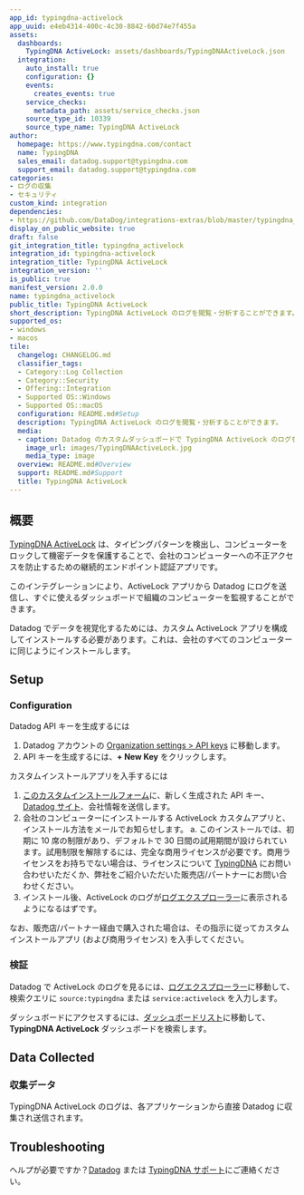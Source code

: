 ```yaml
---
app_id: typingdna-activelock
app_uuid: e4eb4314-400c-4c30-8842-60d74e7f455a
assets:
  dashboards:
    TypingDNA ActiveLock: assets/dashboards/TypingDNAActiveLock.json
  integration:
    auto_install: true
    configuration: {}
    events:
      creates_events: true
    service_checks:
      metadata_path: assets/service_checks.json
    source_type_id: 10339
    source_type_name: TypingDNA ActiveLock
author:
  homepage: https://www.typingdna.com/contact
  name: TypingDNA
  sales_email: datadog.support@typingdna.com
  support_email: datadog.support@typingdna.com
categories:
- ログの収集
- セキュリティ
custom_kind: integration
dependencies:
- https://github.com/DataDog/integrations-extras/blob/master/typingdna_activelock/README.md
display_on_public_website: true
draft: false
git_integration_title: typingdna_activelock
integration_id: typingdna-activelock
integration_title: TypingDNA ActiveLock
integration_version: ''
is_public: true
manifest_version: 2.0.0
name: typingdna_activelock
public_title: TypingDNA ActiveLock
short_description: TypingDNA ActiveLock のログを閲覧・分析することができます。
supported_os:
- windows
- macos
tile:
  changelog: CHANGELOG.md
  classifier_tags:
  - Category::Log Collection
  - Category::Security
  - Offering::Integration
  - Supported OS::Windows
  - Supported OS::macOS
  configuration: README.md#Setup
  description: TypingDNA ActiveLock のログを閲覧・分析することができます。
  media:
  - caption: Datadog のカスタムダッシュボードで TypingDNA ActiveLock のログを閲覧・分析することができます。
    image_url: images/TypingDNAActiveLock.jpg
    media_type: image
  overview: README.md#Overview
  support: README.md#Support
  title: TypingDNA ActiveLock
---
```


<!--  SOURCED FROM https://github.com/DataDog/integrations-extras -->



## 概要

[TypingDNA ActiveLock][1] は、タイピングパターンを検出し、コンピューターをロックして機密データを保護することで、会社のコンピューターへの不正アクセスを防止するための継続的エンドポイント認証アプリです。

このインテグレーションにより、ActiveLock アプリから Datadog にログを送信し、すぐに使えるダッシュボードで組織のコンピューターを監視することができます。

Datadog でデータを視覚化するためには、カスタム ActiveLock アプリを構成してインストールする必要があります。これは、会社のすべてのコンピューターに同じようにインストールします。


## Setup

### Configuration

Datadog API キーを生成するには

1. Datadog アカウントの [Organization settings > API keys][2] に移動します。
2. API キーを生成するには、**+ New Key** をクリックします。

カスタムインストールアプリを入手するには

1. [このカスタムインストールフォーム][3]に、新しく生成された API キー、[Datadog サイト][4]、会社情報を送信します。
2. 会社のコンピューターにインストールする ActiveLock カスタムアプリと、インストール方法をメールでお知らせします。
    a. このインストールでは、初期に 10 席の制限があり、デフォルトで 30 日間の試用期間が設けられています。試用制限を解除するには、完全な商用ライセンスが必要です。商用ライセンスをお持ちでない場合は、ライセンスについて [TypingDNA][5] にお問い合わせいただくか、弊社をご紹介いただいた販売店/パートナーにお問い合わせください。
3. インストール後、ActiveLock のログが[ログエクスプローラー][6]に表示されるようになるはずです。

なお、販売店/パートナー経由で購入された場合は、その指示に従ってカスタムインストールアプリ (および商用ライセンス) を入手してください。


### 検証

Datadog で ActiveLock のログを見るには、[ログエクスプローラー][6]に移動して、検索クエリに `source:typingdna` または `service:activelock` を入力します。

ダッシュボードにアクセスするには、[ダッシュボードリスト][7]に移動して、**TypingDNA ActiveLock** ダッシュボードを検索します。


## Data Collected

### 収集データ

TypingDNA ActiveLock のログは、各アプリケーションから直接 Datadog に収集され送信されます。

## Troubleshooting

ヘルプが必要ですか？[Datadog][8] または [TypingDNA サポート][5]にご連絡ください。

[1]: https://www.typingdna.com/activelock
[2]: https://app.datadoghq.com/organization-settings/api-keys
[3]: https://www.typingdna.com/clients/altrial
[4]: https://docs.datadoghq.com/ja/getting_started/site/#access-the-datadog-site
[5]: https://www.typingdna.com/contact
[6]: https://app.datadoghq.com/logs
[7]: https://app.datadoghq.com/dashboard/lists
[8]: https://docs.datadoghq.com/ja/help/